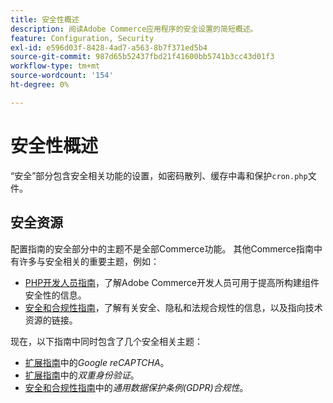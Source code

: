 ```yaml
---
title: 安全性概述
description: 阅读Adobe Commerce应用程序的安全设置的简短概述。
feature: Configuration, Security
exl-id: e596d03f-8428-4ad7-a563-8b7f371ed5b4
source-git-commit: 987d65b52437fbd21f41600bb5741b3cc43d01f3
workflow-type: tm+mt
source-wordcount: '154'
ht-degree: 0%

---
```


# 安全性概述

“安全”部分包含安全相关功能的设置，如密码散列、缓存中毒和保护`cron.php`文件。

## 安全资源

配置指南的安全部分中的主题不是全部Commerce功能。 其他Commerce指南中有许多与安全相关的重要主题，例如：

- [PHP开发人员指南](https://developer.adobe.com/commerce/php/development/security/)，了解Adobe Commerce开发人员可用于提高所构建组件安全性的信息。
- [安全和合规性指南](https://experienceleague.adobe.com/zh-hans/docs/commerce-operations/security-and-compliance/overview)，了解有关安全、隐私和法规合规性的信息，以及指向技术资源的链接。

现在，以下指南中同时包含了几个安全相关主题：

- [扩展指南](https://experienceleague.adobe.com/zh-hans/docs/commerce-admin/systems/security/captcha/security-google-recaptcha)中的&#x200B;_Google reCAPTCHA_。
- [扩展指南](https://developer.adobe.com/commerce/testing/functional-testing-framework/two-factor-authentication/)中的&#x200B;_双重身份验证_。
- [安全和合规性指南](https://experienceleague.adobe.com/zh-hans/docs/commerce-operations/security-and-compliance/privacy/gdpr)中的&#x200B;_通用数据保护条例(GDPR)合规性_。
